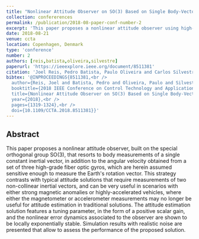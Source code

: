 ```yaml
---
title: "Nonlinear Attitude Observer on SO(3) Based on Single Body-Vector Measurements"
collection: confererences
permalink: /publication/2018-08-paper-conf-number-2
excerpt: 'This paper proposes a nonlinear attitude observer using high-grade fiber optic gyros.'
date: 2018-08-21
venue: ccta
location: Copenhagen, Denmark
type: 'conference'
number: 2
authors: [reis,batista,oliveira,silvestre]
paperurl: 'https://ieeexplore.ieee.org/document/8511381'
citation: 'Joel Reis, Pedro Batista, Paulo Oliveira and Carlos Silvestre, "Nonlinear Attitude Observer on SO(3) Based on Single Body-Vector Measurements (CCTA), 2018, pp. 1319-1324, doi: 10.1109/CCTA.2018.8511381.'
bibtex: '@INPROCEEDINGS{8511381,<br />
  author={Reis, Joel and Batista, Pedro and Oliveira, Paulo and Silvestre, Carlos},<br />
  booktitle={2018 IEEE Conference on Control Technology and Applications (CCTA)},<br />
  title={Nonlinear Attitude Observer on SO(3) Based on Single Body-Vector Measurements},<br />
  year={2018},<br />
  pages={1319-1324},<br />
  doi={10.1109/CCTA.2018.8511381}}' 
---
```

**Abstract**
---
This paper proposes a nonlinear attitude observer, built on the special orthogonal group SO(3), that resorts to body measurements of a single constant inertial vector, in addition to the angular velocity obtained from a set of three high-grade fiber optic gyros, which are herein assumed sensitive enough to measure the Earth's rotation vector.
This strategy contrasts with typical attitude solutions that require measurements of two non-collinear inertial vectors, and can be very useful in scenarios with either strong magnetic anomalies or highly-accelerated vehicles, where either the magnetometer or accelerometer measurements may no longer be useful for attitude estimation in traditional solutions.
The attitude estimation solution features a tuning parameter, in the form of a positive scalar gain, and the nonlinear error dynamics associated to the observer are shown to be locally exponentially stable.
Simulation results with realistic noise are presented that allow to assess the performance of the proposed solution.
